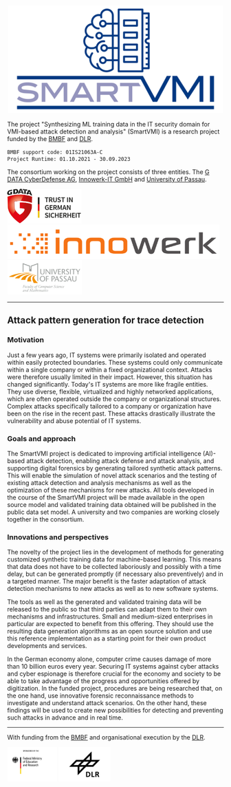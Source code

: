 <head>
    <link rel="shortcut icon" type="image/png" href="assets/logos/favicon.png">
</head>

<center><img src="assets/logos/smartvmi.svg" width="500"></center>

The project "Synthesizing ML training data in the IT security domain
for VMI-based attack detection and analysis" (SmartVMI) is a research project funded by the [BMBF](https://www.bmbf.de/) and [DLR](https://www.dlr.de/).

    BMBF support code: 01IS21063A-C
    Project Runtime: 01.10.2021 - 30.09.2023

The consortium working on the project consists of three entities. The [G DATA CyberDefense AG](https://www.gdata.de/), [Innowerk-IT GmbH](https://www.innowerk-it.de/) and [University of Passau](https://www.fim.uni-passau.de).


<a href="https://www.gdata.de/"><img src="assets/logos/gdata.jpg" height="80"></a>
<a href="https://www.innowerk-it.de/"><img src="assets/logos/innowerk.png" height="80"></a>
<a href="https://www.fim.uni-passau.de/"><img src="assets/logos/unipassau.png" height="80"></a>

___

## Attack pattern generation for trace detection

### Motivation
Just a few years ago, IT systems were primarily isolated and operated within easily protected boundaries. These systems could only communicate within a single company or within a fixed organizational context. Attacks were therefore usually limited in their impact. However, this situation has changed significantly. Today's IT systems are more like fragile entities. They use diverse, flexible, virtualized and highly networked applications, which are often operated outside the company or organizational structures. Complex attacks specifically tailored to a company or organization have been on the rise in the recent past. These attacks drastically illustrate the vulnerability and abuse potential of IT systems.

### Goals and approach
The SmartVMI project is dedicated to improving artificial intelligence (AI)-based attack detection, enabling attack defense and attack analysis, and supporting digital forensics by generating tailored synthetic attack patterns. This will enable the simulation of novel attack scenarios and the testing of existing attack detection and analysis mechanisms as well as the optimization of these mechanisms for new attacks. All tools developed in the course of the SmartVMI project will be made available in the open source model and validated training data obtained will be published in the public data set model. A university and two companies are working closely together in the consortium.

### Innovations and perspectives
The novelty of the project lies in the development of methods for generating customized synthetic training data for machine-based learning. This means that data does not have to be collected laboriously and possibly with a time delay, but can be generated promptly (if necessary also preventively) and in a targeted manner. The major benefit is the faster adaptation of attack detection mechanisms to new attacks as well as to new software systems. 

The tools as well as the generated and validated training data will be released to the public so that third parties can adapt them to their own mechanisms and infrastructures. Small and medium-sized enterprises in particular are expected to benefit from this offering. They should use the resulting data generation algorithms as an open source solution and use this reference implementation as a starting point for their own product developments and services.

In the German economy alone, computer crime causes damage of more than 10 billion euros every year. Securing IT systems against cyber attacks and cyber espionage is therefore crucial for the economy and society to be able to take advantage of the progress and opportunities offered by digitization. In the funded project, procedures are being researched that, on the one hand, use innovative forensic reconnaissance methods to investigate and understand attack scenarios. On the other hand, these findings will be used to create new possibilities for detecting and preventing such attacks in advance and in real time.


___

With funding from the [BMBF](https://www.bmbf.de/) and organisational execution by the [DLR](https://www.dlr.de/).


<a href="https://www.bmbf.de/"><img src="assets/logos/bmbf.jpg" height="80"></a>
<a href="https://www.dlr.de/"><img src="assets/logos/dlr.jpg" height="80"></a>
